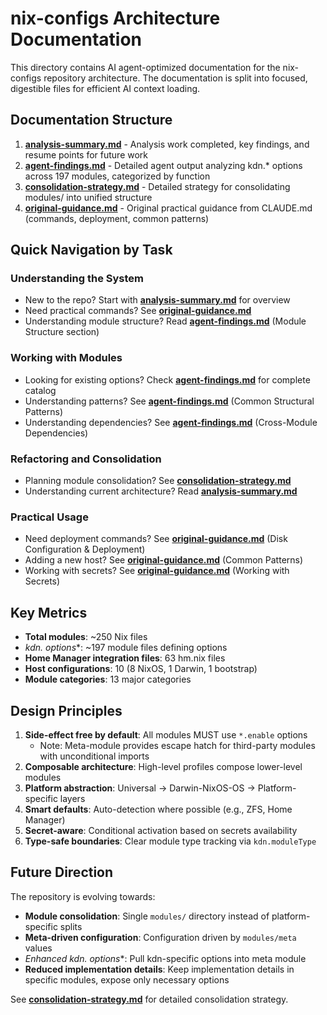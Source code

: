 # nix-configs Architecture Documentation

This directory contains AI agent-optimized documentation for the nix-configs repository architecture. The documentation is split into focused, digestible files for efficient AI context loading.

## Documentation Structure

1. **[analysis-summary.md](analysis-summary.md)** - Analysis work completed, key findings, and resume points for future work
2. **[agent-findings.md](agent-findings.md)** - Detailed agent output analyzing kdn.* options across 197 modules, categorized by function
3. **[consolidation-strategy.md](consolidation-strategy.md)** - Detailed strategy for consolidating modules/ into unified structure
4. **[original-guidance.md](original-guidance.md)** - Original practical guidance from CLAUDE.md (commands, deployment, common patterns)

## Quick Navigation by Task

### Understanding the System
- New to the repo? Start with **[analysis-summary.md](analysis-summary.md)** for overview
- Need practical commands? See **[original-guidance.md](original-guidance.md)**
- Understanding module structure? Read **[agent-findings.md](agent-findings.md)** (Module Structure section)

### Working with Modules
- Looking for existing options? Check **[agent-findings.md](agent-findings.md)** for complete catalog
- Understanding patterns? See **[agent-findings.md](agent-findings.md)** (Common Structural Patterns)
- Understanding dependencies? See **[agent-findings.md](agent-findings.md)** (Cross-Module Dependencies)

### Refactoring and Consolidation
- Planning module consolidation? See **[consolidation-strategy.md](consolidation-strategy.md)**
- Understanding current architecture? Read **[analysis-summary.md](analysis-summary.md)**

### Practical Usage
- Need deployment commands? See **[original-guidance.md](original-guidance.md)** (Disk Configuration & Deployment)
- Adding a new host? See **[original-guidance.md](original-guidance.md)** (Common Patterns)
- Working with secrets? See **[original-guidance.md](original-guidance.md)** (Working with Secrets)

## Key Metrics

- **Total modules**: ~250 Nix files
- **kdn.* options**: ~197 module files defining options
- **Home Manager integration files**: 63 hm.nix files
- **Host configurations**: 10 (8 NixOS, 1 Darwin, 1 bootstrap)
- **Module categories**: 13 major categories

## Design Principles

1. **Side-effect free by default**: All modules MUST use `*.enable` options
   - Note: Meta-module provides escape hatch for third-party modules with unconditional imports
2. **Composable architecture**: High-level profiles compose lower-level modules
3. **Platform abstraction**: Universal → Darwin-NixOS-OS → Platform-specific layers
4. **Smart defaults**: Auto-detection where possible (e.g., ZFS, Home Manager)
5. **Secret-aware**: Conditional activation based on secrets availability
6. **Type-safe boundaries**: Clear module type tracking via `kdn.moduleType`

## Future Direction

The repository is evolving towards:
- **Module consolidation**: Single `modules/` directory instead of platform-specific splits
- **Meta-driven configuration**: Configuration driven by `modules/meta` values
- **Enhanced kdn.* options**: Pull kdn-specific options into meta module
- **Reduced implementation details**: Keep implementation details in specific modules, expose only necessary options

See **[consolidation-strategy.md](consolidation-strategy.md)** for detailed consolidation strategy.
